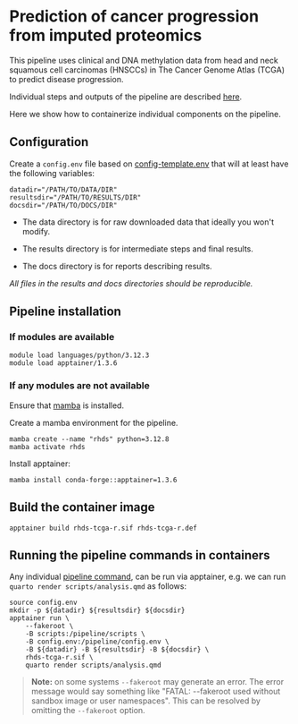 # Prediction of cancer progression from imputed proteomics

This pipeline uses clinical and DNA methylation data
from head and neck squamous cell carcinomas (HNSCCs)
in The Cancer Genome Atlas (TCGA) to predict disease progression.

Individual steps and outputs of the pipeline are described [here](README-description.md).

Here we show how to containerize individual components on
the pipeline.

## Configuration

Create a `config.env` file based on
[config-template.env](config-template.env) that
will at least have the following variables:

```
datadir="/PATH/TO/DATA/DIR"
resultsdir="/PATH/TO/RESULTS/DIR"
docsdir="/PATH/TO/DOCS/DIR"
```

* The data directory is for raw downloaded data that ideally you won't modify.

* The results directory is for intermediate steps and final results.

* The docs directory is for reports describing results. 

*All files in the results and docs directories should be reproducible.*

## Pipeline installation

### If modules are available

```
module load languages/python/3.12.3
module load apptainer/1.3.6
```

### If any modules are not available

Ensure that [mamba](README-mamba.md) is installed.

Create a mamba environment for the pipeline.

```
mamba create --name "rhds" python=3.12.8
mamba activate rhds
```

Install apptainer:

```
mamba install conda-forge::apptainer=1.3.6
```

## Build the container image

```
apptainer build rhds-tcga-r.sif rhds-tcga-r.def
```

## Running the pipeline commands in containers

Any individual [pipeline command](README-description.md),
can be run via apptainer, e.g. we can run
`quarto render scripts/analysis.qmd` as follows:

```
source config.env
mkdir -p ${datadir} ${resultsdir} ${docsdir}
apptainer run \
    --fakeroot \
    -B scripts:/pipeline/scripts \
    -B config.env:/pipeline/config.env \
    -B ${datadir} -B ${resultsdir} -B ${docsdir} \
    rhds-tcga-r.sif \
    quarto render scripts/analysis.qmd
```

> **Note:** on some systems `--fakeroot` may generate an
> error. The error message would say something like
> "FATAL:   --fakeroot used without sandbox image or user namespaces".
> This can be resolved by omitting the `--fakeroot` option.
